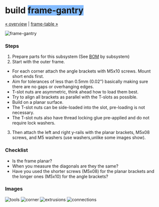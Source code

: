 build <span style="background-color:#83bbff">frame-gantry</span>
============================

[&#xAB; overview](assembly.md) | [frame-table &#xBB;](build-frame-table.md)

![frame-gantry](http://farm8.staticflickr.com/7038/6793462726_83109b3634_z.jpg)


### Steps

1. Prepare parts for this subsystem (See [BOM](bom.md) by subsystem)
2. Start with the outer frame.
  * For each corner attach the angle brackets with M5x10 screws. Mount short ends first.
  * Aim for tolerances of less than 0.5mm (0.02") basically making sure there are no gaps or overhanging edges.
  * T-slot nuts are asymmetric, think ahead how to load them best.
  * Try to align all brackets as parallel with the T-slots as possible.
  * Build on a planar surface.
  * The T-slot nuts can be side-loaded into the slot, pre-loading is not necessary.
  * The T-slot nuts also have thread locking glue pre-applied and do not require lock washers.
3. Then attach the left and right y-rails with the planar brackets, M5x08 screws, and M5 washers (use washers,unlike some images show). 


### Checklist

* Is the frame planar?
* When you measure the diagonals are they the same?
* Have you used the shorter screws (M5x08) for the planar brackets and the longer ones (M5x10) for the angle brackets?


### Images

![tools](http://farm9.staticflickr.com/8501/8413072331_1e3464a69c_z.jpg)
![corner](http://farm9.staticflickr.com/8333/8414170892_f094100c66_z.jpg)
![extrusions](http://farm9.staticflickr.com/8371/8414172300_c2ce1e283e_z.jpg)
![connections](http://farm9.staticflickr.com/8513/8413112343_f31b4e75af_z.jpg)


